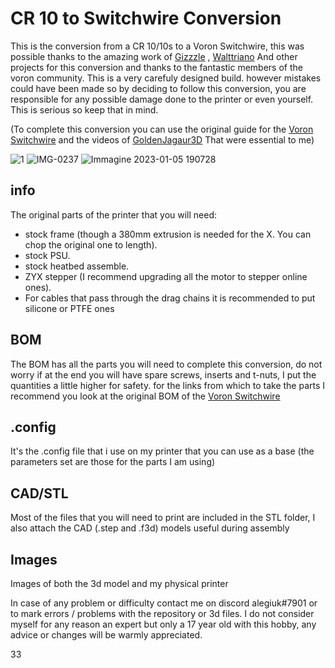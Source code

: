 # CR 10 to Switchwire Conversion
This is the conversion from a CR 10/10s to a Voron Switchwire, this was possible thanks to the amazing work of <a href="https://github.com/VoronDesign/VoronUsers/tree/master/printer_mods/Gizzle/ender-3_(pro)_switchwire">Gizzzle</a> , <a href="https://github.com/walttriano/VoronUsers/tree/master/printer_mods/Triano/Ender_3Pro_Switchwire">Walttriano</a> And other projects for this conversion and thanks to the fantastic members of the voron community. This is a very carefuly designed build. however mistakes could have been made so by deciding to follow this conversion, you are responsible for any possible damage done to the printer or even yourself. This is serious so keep that in mind.

(To complete this conversion you can use the original guide for the <a href="https://vorondesign.com/voron_switchwire">Voron Switchwire</a> and the videos of <a href="https://youtube.com/playlist?list=PLRsIVaP-BizCdEONPhoDoOAeQk3QzMPTN">GoldenJagaur3D</a> That were essential to me)

![1](https://user-images.githubusercontent.com/64409400/210848940-8d1707fc-b0d3-4d0b-907e-dcbf849b97ff.png)
![IMG-0237](https://user-images.githubusercontent.com/64409400/210848981-08822c11-0784-44a0-8156-353964cdd79d.png)
![Immagine 2023-01-05 190728](https://user-images.githubusercontent.com/64409400/210850079-002a1790-2d2d-4913-8416-ca9d644b1d50.png)

## info
The original parts of the printer that you will need:
- stock frame (though a 380mm extrusion is needed for the X. You can chop the original one to length).
- stock PSU.
- stock heatbed assemble.
- ZYX stepper (I recommend upgrading all the motor to stepper online ones).
- For cables that pass through the drag chains it is recommended to put silicone or PTFE ones


## BOM
The BOM has all the parts you will need to complete this conversion, do not worry if at the end you will have spare screws, inserts and t-nuts, I put the quantities a little higher for safety. for the links from which to take the parts I recommend you look at the original BOM of the <a href="https://vorondesign.com/voron_switchwire">Voron Switchwire</a>

## .config
It's the .config file that i use on my printer that you can use as a base (the parameters set are those for the parts I am using)

## CAD/STL
Most of the files that you will need to print are included in the STL folder, I also attach the CAD (.step and .f3d) models useful during assembly

## Images
Images of both the 3d model and my physical printer


In case of any problem or difficulty contact me on discord alegiuk#7901 or to mark errors / problems with the repository or 3d files. I do not consider myself for any reason an expert but only a 17 year old with this hobby, any advice or changes will be warmly appreciated.

33
